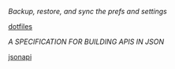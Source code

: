 

[tags]: <> (libs)

*Backup, restore, and sync the prefs and settings*

[dotfiles](https://dotfiles.github.io/)

[tags-end]: <>



[tags]: <> (libs)

*A SPECIFICATION FOR BUILDING APIS IN JSON*

[jsonapi](https://jsonapi.org/)

[tags-end]: <>



